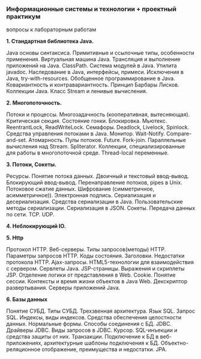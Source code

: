 ### Информационные системы и технологии + проектный практикум

вопросы к лабораторным работам

**1. Стандартная библиотека Java.**

Java основы синтаксиса. Примитивные и ссылочные типы, особенности применения. Виртуальная машина Java. Трансляция и выполнение приложений на Java. ClassPath. Система модулей в Java. Утилита javadoc. Наследование в Java, интерфейсы, примеси. Исключения в Java, try-with-resources. Обобщенное программирование в Java. Ковариантность и контравариантность. Принцип Барбары Лисков. Коллекции Java. Класс Stream и ленивые вычисления.

**2. Многопоточность.**

Потоки и процессы. Многозадачность (кооперативная, вытесняющая). Критическая секция. Состояние гонки.  Блокировка. Мьютекс. ReentrantLock, ReadWriteLock. Семафоры. Deadlock, Livelock, Spinlock. Средства управления потоками в Java. Монитор. Wait-Notify. Compare-and-set. Атомарность. Пулы потоков. Future. Fork-join. Параллельные вычисления над Stream. Spliterator. Коллекции, специализированные для работы в многопоточной среде. Thread-local переменные.

**3. Потоки, Сокеты.**

Ресурсы. Понятие потока данных. Двоичный и текстовый ввод-вывод. Блокирующий ввод-вывод. Перенаправление потоков, pipes в Unix. Потоковое сжатие данных. Шифрование (симметричное, асимметричное)). Электронная подпись. Сериализация и десериализация. Средства сериализации в Java. Пользовательские методы сериализации. Сериализация в JSON. Сокеты. Передача данных по сети. TCP. UDP.

**4. Неблокирующий IO.**

**5. Http**

Протокол HTTP. Веб-серверы. Типы запросов(методы) HTTP. Параметры запросов HTTP. Коды состояния. Заголовки. Недостатки протокола HTTP. Ajax-запросы. HTML5-технологии для взаимодействия с сервером. Сервлеты Java. JSP-страницы. Выражения и скриплеты JSP. Отделение логики от представления в  Web. Cookie. Понятие сессии. Контексты и время жизни объектов в Java Web. Декскриптор развертывания. Серверы приложений Java.

**6. Базы данных**

Понятие СУБД. Типы СУБД. Трехзвенная архитектура. Язык SQL. Запрос SQL. Индексы, виды индексов. Средства обеспечения целостности данных. Нормальные формы. Способы соединения с БД. JDBC. Драйверы JDBC. Виды запросов в JDBC. Курсор. SQL-инъекции и средства защиты от них. Транзакции. Подключение к БД в веб-приложениях, архитектурные шаблоны подключения к БД. Объектно-реляционное отображение, преимущества и недостатки. JPA.
